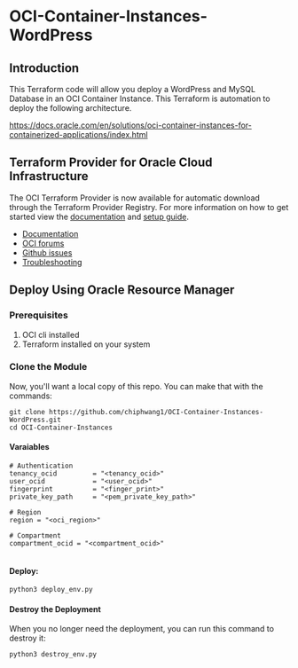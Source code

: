 # OCI-Container-Instances-WordPress


## Introduction

This Terraform code will allow you deploy a WordPress and MySQL Database in an OCI Container Instance. 
This Terraform is automation to deploy the following architecture. 

https://docs.oracle.com/en/solutions/oci-container-instances-for-containerized-applications/index.html

## Terraform Provider for Oracle Cloud Infrastructure
The OCI Terraform Provider is now available for automatic download through the Terraform Provider Registry. 
For more information on how to get started view the [documentation](https://www.terraform.io/docs/providers/oci/index.html) 
and [setup guide](https://www.terraform.io/docs/providers/oci/guides/version-3-upgrade.html).

* [Documentation](https://www.terraform.io/docs/providers/oci/index.html)
* [OCI forums](https://cloudcustomerconnect.oracle.com/resources/9c8fa8f96f/summary)
* [Github issues](https://github.com/terraform-providers/terraform-provider-oci/issues)
* [Troubleshooting](https://www.terraform.io/docs/providers/oci/guides/guides/troubleshooting.html)

## Deploy Using Oracle Resource Manager



### Prerequisites

1. OCI cli installed 
2. Terraform installed on your system


### Clone the Module

Now, you'll want a local copy of this repo. You can make that with the commands:

    git clone https://github.com/chiphwang1/OCI-Container-Instances-WordPress.git
    cd OCI-Container-Instances
  


#### Varaiables

```
# Authentication
tenancy_ocid         = "<tenancy_ocid>"
user_ocid            = "<user_ocid>"
fingerprint          = "<finger_print>"
private_key_path     = "<pem_private_key_path>"

# Region
region = "<oci_region>"

# Compartment
compartment_ocid = "<compartment_ocid>"


````

#### Deploy:

    python3 deploy_env.py


#### Destroy the Deployment
When you no longer need the deployment, you can run this command to destroy it:

    python3 destroy_env.py


